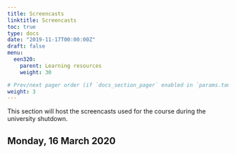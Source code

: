 ```yaml
---
title: Screencasts
linktitle: Screencasts
toc: true
type: docs
date: "2019-11-17T00:00:00Z"
draft: false
menu:
  een320:
    parent: Learning resources
    weight: 30

# Prev/next pager order (if `docs_section_pager` enabled in `params.toml`)
weight: 3
---
```


This section will host the screencasts used for the course during the university shutdown.

## Monday, 16 March 2020

